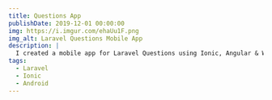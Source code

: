 ```yaml
---
title: Questions App
publishDate: 2019-12-01 00:00:00
img: https://i.imgur.com/ehaUu1F.png
img_alt: Laravel Questions Mobile App
description: |
  I created a mobile app for Laravel Questions using Ionic, Angular & Wordpress. The app is available on the Google Play Store.
tags:
  - Laravel
  - Ionic
  - Android
---
```


